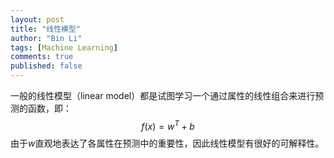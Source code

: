 ```yaml
---
layout: post
title: "线性模型"
author: "Bin Li"
tags: [Machine Learning]
comments: true
published: false
---
```


一般的线性模型（linear model）都是试图学习一个通过属性的线性组合来进行预测的函数，即：
$$f(x) = w^T + b$$
由于$w$直观地表达了各属性在预测中的重要性，因此线性模型有很好的可解释性。

